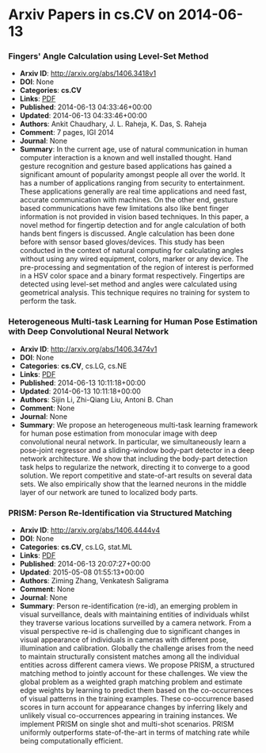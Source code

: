 # Arxiv Papers in cs.CV on 2014-06-13
### Fingers' Angle Calculation using Level-Set Method
- **Arxiv ID**: http://arxiv.org/abs/1406.3418v1
- **DOI**: None
- **Categories**: **cs.CV**
- **Links**: [PDF](http://arxiv.org/pdf/1406.3418v1)
- **Published**: 2014-06-13 04:33:46+00:00
- **Updated**: 2014-06-13 04:33:46+00:00
- **Authors**: Ankit Chaudhary, J. L. Raheja, K. Das, S. Raheja
- **Comment**: 7 pages, IGI 2014
- **Journal**: None
- **Summary**: In the current age, use of natural communication in human computer interaction is a known and well installed thought. Hand gesture recognition and gesture based applications has gained a significant amount of popularity amongst people all over the world. It has a number of applications ranging from security to entertainment. These applications generally are real time applications and need fast, accurate communication with machines. On the other end, gesture based communications have few limitations also like bent finger information is not provided in vision based techniques. In this paper, a novel method for fingertip detection and for angle calculation of both hands bent fingers is discussed. Angle calculation has been done before with sensor based gloves/devices. This study has been conducted in the context of natural computing for calculating angles without using any wired equipment, colors, marker or any device. The pre-processing and segmentation of the region of interest is performed in a HSV color space and a binary format respectively. Fingertips are detected using level-set method and angles were calculated using geometrical analysis. This technique requires no training for system to perform the task.



### Heterogeneous Multi-task Learning for Human Pose Estimation with Deep Convolutional Neural Network
- **Arxiv ID**: http://arxiv.org/abs/1406.3474v1
- **DOI**: None
- **Categories**: **cs.CV**, cs.LG, cs.NE
- **Links**: [PDF](http://arxiv.org/pdf/1406.3474v1)
- **Published**: 2014-06-13 10:11:18+00:00
- **Updated**: 2014-06-13 10:11:18+00:00
- **Authors**: Sijin Li, Zhi-Qiang Liu, Antoni B. Chan
- **Comment**: None
- **Journal**: None
- **Summary**: We propose an heterogeneous multi-task learning framework for human pose estimation from monocular image with deep convolutional neural network. In particular, we simultaneously learn a pose-joint regressor and a sliding-window body-part detector in a deep network architecture. We show that including the body-part detection task helps to regularize the network, directing it to converge to a good solution. We report competitive and state-of-art results on several data sets. We also empirically show that the learned neurons in the middle layer of our network are tuned to localized body parts.



### PRISM: Person Re-Identification via Structured Matching
- **Arxiv ID**: http://arxiv.org/abs/1406.4444v4
- **DOI**: None
- **Categories**: **cs.CV**, cs.LG, stat.ML
- **Links**: [PDF](http://arxiv.org/pdf/1406.4444v4)
- **Published**: 2014-06-13 20:07:27+00:00
- **Updated**: 2015-05-08 01:55:13+00:00
- **Authors**: Ziming Zhang, Venkatesh Saligrama
- **Comment**: None
- **Journal**: None
- **Summary**: Person re-identification (re-id), an emerging problem in visual surveillance, deals with maintaining entities of individuals whilst they traverse various locations surveilled by a camera network. From a visual perspective re-id is challenging due to significant changes in visual appearance of individuals in cameras with different pose, illumination and calibration. Globally the challenge arises from the need to maintain structurally consistent matches among all the individual entities across different camera views. We propose PRISM, a structured matching method to jointly account for these challenges. We view the global problem as a weighted graph matching problem and estimate edge weights by learning to predict them based on the co-occurrences of visual patterns in the training examples. These co-occurrence based scores in turn account for appearance changes by inferring likely and unlikely visual co-occurrences appearing in training instances. We implement PRISM on single shot and multi-shot scenarios. PRISM uniformly outperforms state-of-the-art in terms of matching rate while being computationally efficient.




